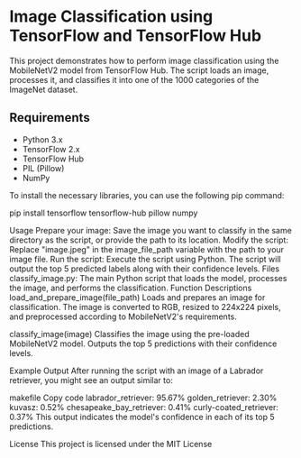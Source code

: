 # Image Classification using TensorFlow and TensorFlow Hub

This project demonstrates how to perform image classification using the MobileNetV2 model from TensorFlow Hub. The script loads an image, processes it, and classifies it into one of the 1000 categories of the ImageNet dataset.

## Requirements

- Python 3.x
- TensorFlow 2.x
- TensorFlow Hub
- PIL (Pillow)
- NumPy

To install the necessary libraries, you can use the following pip command:
 
pip install tensorflow tensorflow-hub pillow numpy

Usage
Prepare your image: Save the image you want to classify in the same directory as the script, or provide the path to its location.
Modify the script: Replace "image.jpeg" in the image_file_path variable with the path to your image file.
Run the script: Execute the script using Python. The script will output the top 5 predicted labels along with their confidence levels.
Files
classify_image.py: The main Python script that loads the model, processes the image, and performs the classification.
Function Descriptions
load_and_prepare_image(file_path)
Loads and prepares an image for classification. The image is converted to RGB, resized to 224x224 pixels, and preprocessed according to MobileNetV2's requirements.

classify_image(image)
Classifies the image using the pre-loaded MobileNetV2 model. Outputs the top 5 predictions with their confidence levels.

Example Output
After running the script with an image of a Labrador retriever, you might see an output similar to:

makefile
Copy code
labrador_retriever: 95.67%
golden_retriever: 2.30%
kuvasz: 0.52%
chesapeake_bay_retriever: 0.41%
curly-coated_retriever: 0.37%
This output indicates the model's confidence in each of its top 5 predictions.

License
This project is licensed under the MIT License
